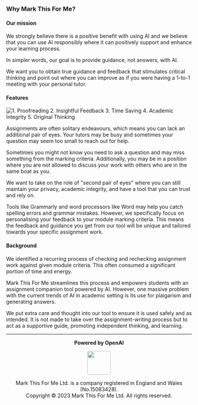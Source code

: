 ### Why Mark This For Me?
#### Our mission

We strongly believe there is a positive benefit with using AI and we believe that you can use AI responsibly where it can positively support and enhance your learning process.

In simpler words, our goal is to provide guidance, not answers, with AI.

We want you to obtain true guidance and feedback that stimulates critical thinking and point out where you can improve as if you were having a 1-to-1 meeting with your personal tutor.

#### Features
![1. Proofreading 2. Insightful Feedback 3. Time Saving 4. Academic Integrity 5. Original Thinking](https://github.com/Mark-This-For-Me/.github/assets/44278658/691c9dc7-0fed-4ba9-be73-01909253a87b)

Assignments are often solitary endeavours, which means you can lack an additional pair of eyes. Your tutors may be busy and sometimes your question may seem too small to reach out for help.

Sometimes you might not know you need to ask a question and may miss something from the marking criteria. Additionally, you may be in a position where you are not allowed to discuss your work with others who are in the same boat as you.

We want to take on the role of "second pair of eyes" where you can still maintain your privacy, academic integrity, and have a tool that you can trust and rely on.

Tools like Grammarly and word processors like Word may help you catch spelling errors and grammar mistakes. However, we specifically focus on personalising your feedback to your module marking criteria. This means the feedback and guidance you get from our tool will be unique and tailored towards your specific assignment work.

#### Background
We identified a recurring process of checking and rechecking assignment work against given module criteria. This often consumed a significant portion of time and energy.

Mark This For Me streamlines this process and empowers students with an assignment companion tool powered by AI. However, one massive problem with the current trends of AI in academic setting is its use for plaigarism and generating answers.

We put extra care and thought into our tool to ensure it is used safely and as intended. It is not made to take over the assignment-writing process but to act as a supportive guide, promoting independent thinking, and learning.

---

<p align="center"><strong>Powered by OpenAI</strong></p>

<p align="center">
  <img src="https://markthisforme.com/logoWide.png" height="64" style="border-radius: .2rem"/>
</p>

<p align="center">
  Mark This For Me Ltd. is a company registered in England and Wales (No.15083428).<br>
  Copyright © 2023 Mark This For Me Ltd. All rights reserved.
</p>
